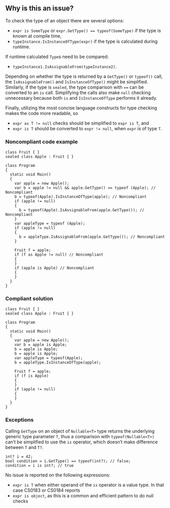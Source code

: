 ## Why is this an issue?

To check the type of an object there are several options:

-  `expr is SomeType` or `expr.GetType() == typeof(SomeType)` if the type is known at compile time,
-  `typeInstance.IsInstanceOfType(expr)` if the type is calculated during runtime.

If runtime calculated `Type`s need to be compared:

-  `typeInstance1.IsAssignableFrom(typeInstance2)`.

Depending on whether the type is returned by a `GetType()` or `typeof()` call, the `IsAssignableFrom()` and
`IsInstanceOfType()` might be simplified. Similarly, if the type is `sealed`, the type comparison with `==` can be
converted to an `is` call. Simplifying the calls also make `null` checking unnecessary because both `is` and
`IsInstanceOfType` performs it already.

Finally, utilizing the most concise language constructs for type checking makes the code more readable, so

-  `expr as T != null` checks should be simplified to `expr is T`, and
-  `expr is T` should be converted to `expr != null`, when `expr` is of type `T`.

### Noncompliant code example

    class Fruit { }
    sealed class Apple : Fruit { }
    
    class Program
    {
      static void Main()
      {
        var apple = new Apple();
        var b = apple != null && apple.GetType() == typeof (Apple); // Noncompliant
        b = typeof(Apple).IsInstanceOfType(apple); // Noncompliant
        if (apple != null)
        {
          b = typeof(Apple).IsAssignableFrom(apple.GetType()); // Noncompliant
        }
        var appleType = typeof (Apple);
        if (apple != null)
        {
          b = appleType.IsAssignableFrom(apple.GetType()); // Noncompliant
        }
    
        Fruit f = apple;
        if (f as Apple != null) // Noncompliant
        {
        }
        if (apple is Apple) // Noncompliant
        {
        }
      }
    }

### Compliant solution

    class Fruit { }
    sealed class Apple : Fruit { }
    
    class Program
    {
      static void Main()
      {
        var apple = new Apple();
        var b = apple is Apple;
        b = apple is Apple;
        b = apple is Apple;
        var appleType = typeof(Apple);
        b = appleType.IsInstanceOfType(apple);
    
        Fruit f = apple;
        if (f is Apple)
        {
        }
        if (apple != null)
        {
        }
      }
    }

### Exceptions

Calling `GetType` on an object of `Nullable<T>` type returns the underlying generic type parameter `T`, thus
a comparison with `typeof(Nullable<T>)` can’t be simplified to use the `is` operator, which doesn’t make difference
between `T` and `T?`.

    int? i = 42;
    bool condition = i.GetType() == typeof(int?); // false;
    condition = i is int?; // true

No issue is reported on the following expressions:

-  `expr is T` when either operand of the `is` operator is a value type. In that case CS0183 or CS0184 reports
-  `expr is object`, as this is a common and efficient pattern to do null checks